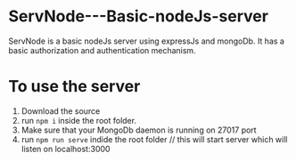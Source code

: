 # ServNode---Basic-nodeJs-server
ServNode is a basic nodeJs server using expressJs and mongoDb. It has a basic authorization and authentication mechanism.

# To use the server
  1. Download the source
  2. run `npm i` inside the root folder.
  3. Make sure that your MongoDb daemon is running on 27017 port
  4. run `npm run serve` indide the root folder // this will start server which will listen on localhost:3000
